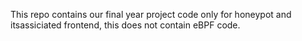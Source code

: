 This repo contains our final year project code only for honeypot and itsassiciated frontend, this does not contain eBPF code.
